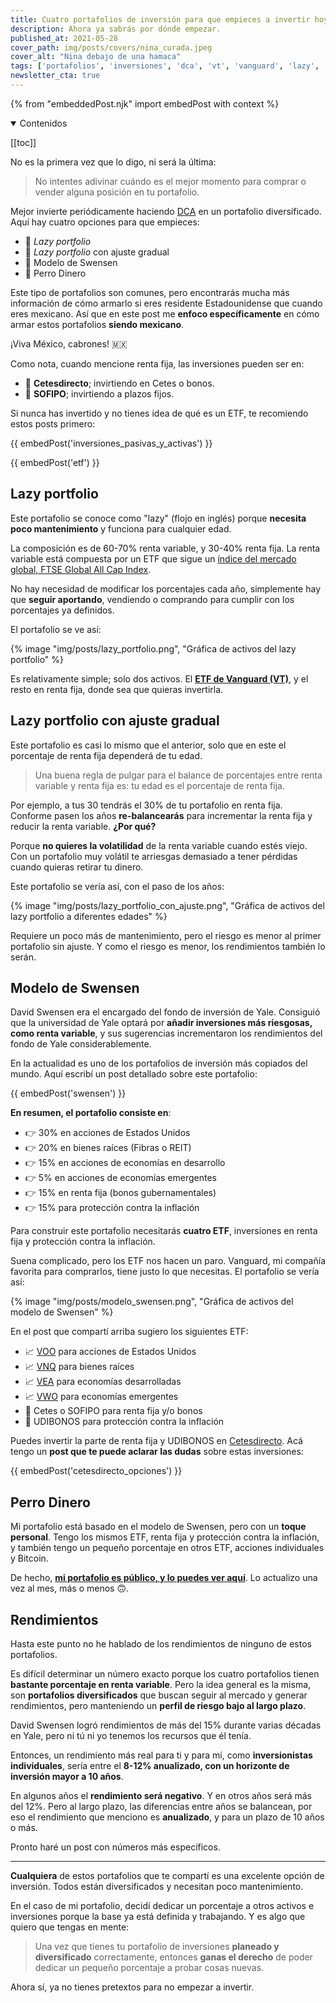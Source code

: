 ```yaml
---
title: Cuatro portafolios de inversión para que empieces a invertir hoy
description: Ahora ya sabrás por dónde empezar.
published_at: 2021-05-28
cover_path: img/posts/covers/nina_curada.jpeg
cover_alt: "Nina debajo de una hamaca"
tags: ['portafolios', 'inversiones', 'dca', 'vt', 'vanguard', 'lazy', 'vea', 'voo', 'vwo', 'vnq', 'cetes']
newsletter_cta: true
---
```


{% from "embeddedPost.njk" import embedPost with context %}

<details open>
  <summary>
    Contenidos
  </summary>

[[toc]]

</details>

No es la primera vez que lo digo, ni será la última:
> No intentes adivinar cuándo es el mejor momento para comprar o vender alguna posición en tu portafolio.

Mejor invierte periódicamente haciendo [DCA](https://www.investopedia.com/terms/d/dollarcostaveraging.asp) en un portafolio diversificado. Aquí hay cuatro opciones para que empieces:
- 💼 *Lazy portfolio*
- 💼 *Lazy portfolio* con ajuste gradual
- 💼 Modelo de Swensen
- 💼 Perro Dinero

Este tipo de portafolios son comunes, pero encontrarás mucha más información de cómo armarlo si eres residente Estadounidense que cuando eres mexicano. Así que en este post me **enfoco específicamente** en cómo armar estos portafolios **siendo mexicano**.

¡Viva México, cabrones! 🇲🇽

Como nota, cuando mencione renta fija, las inversiones pueden ser en:
- 🏦 **Cetesdirecto**; invirtiendo en Cetes o bonos.
- 🏦 **SOFIPO**; invirtiendo a plazos fijos.

Si nunca has invertido y no tienes idea de qué es un ETF, te recomiendo estos posts primero:

{{ embedPost('inversiones_pasivas_y_activas') }}

{{ embedPost('etf') }}

## Lazy portfolio

Este portafolio se conoce como "lazy" (flojo en inglés) porque **necesita poco mantenimiento** y funciona para cualquier edad.

La composición es de 60-70% renta variable, y 30-40% renta fija. La renta variable está compuesta por un ETF que sigue un [índice del mercado global, FTSE Global All Cap Index](https://markets.ft.com/data/indices/tearsheet/summary?s=GEISAC:FSI).

No hay necesidad de modificar los porcentajes cada año, simplemente hay que **seguir aportando**, vendiendo o comprando para cumplir con los porcentajes ya definidos.

El portafolio se ve así:

{% image "img/posts/lazy_portfolio.png", "Gráfica de activos del lazy portfolio" %}

Es relativamente simple; solo dos activos. El **[ETF de Vanguard (VT)](https://investor.vanguard.com/etf/profile/overview/vt)**, y el resto en renta fija, donde sea que quieras invertirla.

## Lazy portfolio con ajuste gradual

Este portafolio es casi lo mismo que el anterior, solo que en este el porcentaje de renta fija dependerá de tu edad.

> Una buena regla de pulgar para el balance de porcentajes entre renta variable y renta fija es: tu edad es el porcentaje de renta fija.

Por ejemplo, a tus 30 tendrás el 30% de tu portafolio en renta fija. Conforme pasen los años **re-balancearás** para incrementar la renta fija y reducir la renta variable. **¿Por qué?**

Porque **no quieres la volatilidad** de la renta variable cuando estés viejo. Con un portafolio muy volátil te arriesgas demasiado a tener pérdidas cuando quieras retirar tu dinero.

Este portafolio se vería así, con el paso de los años:

{% image "img/posts/lazy_portfolio_con_ajuste.png", "Gráfica de activos del lazy portfolio a diferentes edades" %}

Requiere un poco más de mantenimiento, pero el riesgo es menor al primer portafolio sin ajuste. Y como el riesgo es menor, los rendimientos también lo serán.

## Modelo de Swensen

David Swensen era el encargado del fondo de inversión de Yale. Consiguió que la universidad de Yale optará por **añadir inversiones más riesgosas, como renta variable**, y sus sugerencias incrementaron los rendimientos del fondo de Yale considerablemente.

En la actualidad es uno de los portafolios de inversión más copiados del mundo. Aquí escribí un post detallado sobre este portafolio:

{{ embedPost('swensen') }}

**En resumen, el portafolio consiste en**:

- 👉 30% en acciones de Estados Unidos
- 👉 20% en bienes raíces (Fibras o REIT)
- 👉 15% en acciones de economías en desarrollo
- 👉 5% en acciones de economías emergentes
- 👉 15% en renta fija (bonos gubernamentales)
- 👉 15% para protección contra la inflación

Para construir este portafolio necesitarás **cuatro ETF**, inversiones en renta fija y protección contra la inflación.

Suena complicado, pero los ETF nos hacen un paro. Vanguard, mi compañía favorita para comprarlos, tiene justo lo que necesitas. El portafolio se vería así:

{% image "img/posts/modelo_swensen.png", "Gráfica de activos del modelo de Swensen" %}

En el post que compartí arriba sugiero los siguientes ETF:
- 📈 [VOO](https://www.vanguardmexico.com/institucional/productos/es/detalles/etf/0968/Renta-variable) para acciones de Estados Unidos
- 📈 [VNQ](https://www.vanguardmexico.com/institucional/productos/es/detalles/etf/0986/Renta-variable) para bienes raíces
- 📈 [VEA](https://www.vanguardmexico.com/institucional/productos/es/detalles/etf/0936/Renta-variable) para economías desarrolladas
- 📈 [VWO](https://www.vanguardmexico.com/institucional/productos/es/detalles/etf/0964/Renta-variable) para economías emergentes
- 🏦 Cetes o SOFIPO para renta fija y/o bonos
- 🏦 UDIBONOS para protección contra la inflación

Puedes invertir la parte de renta fija y UDIBONOS en [Cetesdirecto](https://cetesdirecto.com/). Acá tengo un **post que te puede aclarar las dudas** sobre estas inversiones:

{{ embedPost('cetesdirecto_opciones') }}

## Perro Dinero

Mi portafolio está basado en el modelo de Swensen, pero con un **toque personal**. Tengo los mismos ETF, renta fija y protección contra la inflación, y también tengo un pequeño porcentaje en otros ETF, acciones individuales y Bitcoin.

De hecho, **<a href="/portafolio">mi portafolio es público, y lo puedes ver aquí</a>**. Lo actualizo una vez al mes, más o menos 🙃.

## Rendimientos

Hasta este punto no he hablado de los rendimientos de ninguno de estos portafolios.

Es difícil determinar un número exacto porque los cuatro portafolios tienen **bastante porcentaje en renta variable**. Pero la idea general es la misma, son **portafolios diversificados** que buscan seguir al mercado y generar rendimientos, pero manteniendo un **perfil de riesgo bajo al largo plazo**.

David Swensen logró rendimientos de más del 15% durante varias décadas en Yale, pero ni tú ni yo tenemos los recursos que él tenía.

Entonces, un rendimiento más real para ti y para mí, como **inversionistas individuales**, sería entre el **8-12% anualizado, con un horizonte de inversión mayor a 10 años**.

En algunos años el **rendimiento será negativo**. Y en otros años será más del 12%. Pero al largo plazo, las diferencias entre años se balancean, por eso el rendimiento que menciono es **anualizado**, y para un plazo de 10 años o más.

Pronto haré un post con números más específicos.

***

**Cualquiera** de estos portafolios que te compartí es una excelente opción de inversión. Todos están diversificados y necesitan poco mantenimiento.

En el caso de mi portafolio, decidí dedicar un porcentaje a otros activos e inversiones porque la base ya está definida y trabajando. Y es algo que quiero que tengas en mente:

> Una vez que tienes tu portafolio de inversiones **planeado y diversificado** correctamente, entonces **ganas el derecho** de poder dedicar un pequeño porcentaje a probar cosas nuevas.

Ahora sí, ya no tienes pretextos para no empezar a invertir.
